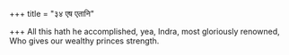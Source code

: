 +++
title = "३४ एष एतानि"

+++
All this hath he accomplished, yea, Indra, most gloriously renowned,  
     Who gives our wealthy princes strength.